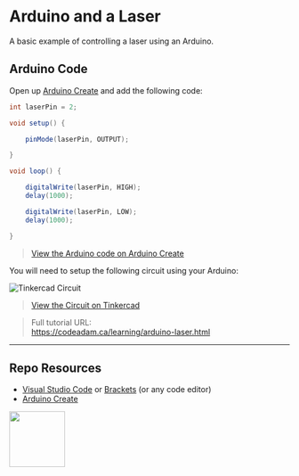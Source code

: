 # Arduino and a Laser

A basic example of controlling a laser using an Arduino.

## Arduino Code

Open up [Arduino Create](https://create.arduino.cc/editor/) and add the following code:

```csharp
int laserPin = 2;

void setup() {

	pinMode(laserPin, OUTPUT);

}

void loop() {

	digitalWrite(laserPin, HIGH);
	delay(1000);

	digitalWrite(laserPin, LOW);
	delay(1000);

}
```

> [View the Arduino code on Arduino Create](https://create.arduino.cc/editor/professoradam/bd120ce7-2329-44db-a472-d7aa5f767a20/preview)

You will need to setup the following circuit using your Arduino:

![Tinkercad Circuit](_readme/main/tinkercad-laser.jpg)

> [View the Circuit on Tinkercad](https://www.tinkercad.com/things/4gRQcWldkm2-arduino-laser)

> Full tutorial URL:  
> https://codeadam.ca/learning/arduino-laser.html

---

## Repo Resources

- [Visual Studio Code](https://code.visualstudio.com/) or [Brackets](http://brackets.io/) (or any code editor)
- [Arduino Create](https://create.arduino.cc/editor)

<a href="https://codeadam.ca">
<img src="https://codeadam.ca/images/code-block.png" width="100">
</a>
